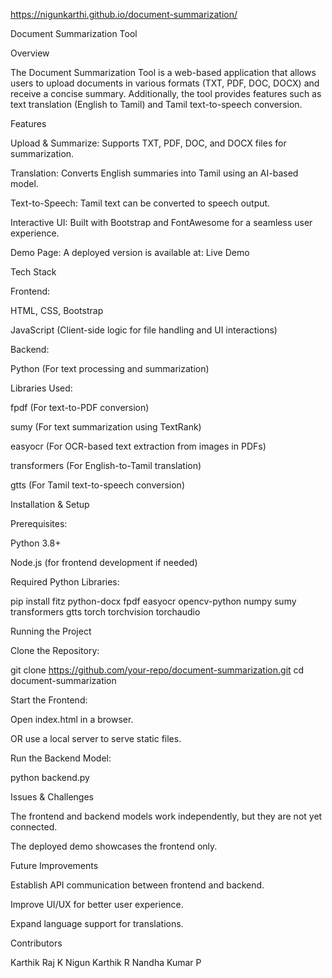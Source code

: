 https://nigunkarthi.github.io/document-summarization/


Document Summarization Tool

Overview

The Document Summarization Tool is a web-based application that allows users to upload documents in various formats (TXT, PDF, DOC, DOCX) and receive a concise summary. Additionally, the tool provides features such as text translation (English to Tamil) and Tamil text-to-speech conversion.

Features

Upload & Summarize: Supports TXT, PDF, DOC, and DOCX files for summarization.

Translation: Converts English summaries into Tamil using an AI-based model.

Text-to-Speech: Tamil text can be converted to speech output.

Interactive UI: Built with Bootstrap and FontAwesome for a seamless user experience.

Demo Page: A deployed version is available at: Live Demo

Tech Stack

Frontend:

HTML, CSS, Bootstrap

JavaScript (Client-side logic for file handling and UI interactions)

Backend:

Python (For text processing and summarization)

Libraries Used:

fpdf (For text-to-PDF conversion)

sumy (For text summarization using TextRank)

easyocr (For OCR-based text extraction from images in PDFs)

transformers (For English-to-Tamil translation)

gtts (For Tamil text-to-speech conversion)

Installation & Setup

Prerequisites:

Python 3.8+

Node.js (for frontend development if needed)

Required Python Libraries:

pip install fitz python-docx fpdf easyocr opencv-python numpy sumy transformers gtts torch torchvision torchaudio

Running the Project

Clone the Repository:

git clone https://github.com/your-repo/document-summarization.git
cd document-summarization

Start the Frontend:

Open index.html in a browser.

OR use a local server to serve static files.

Run the Backend Model:

python backend.py

Issues & Challenges

The frontend and backend models work independently, but they are not yet connected.

The deployed demo showcases the frontend only.

Future Improvements

Establish API communication between frontend and backend.

Improve UI/UX for better user experience.

Expand language support for translations.

Contributors

Karthik Raj K
Nigun Karthik R
Nandha Kumar P
